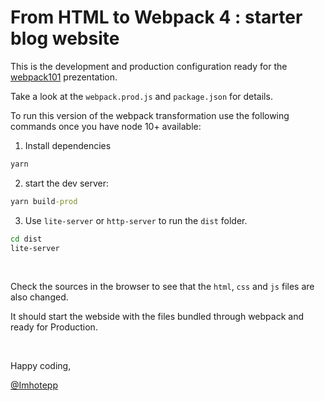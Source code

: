 # From HTML to Webpack 4 : starter blog website

This is the development and production configuration ready for the [webpack101](https://slides.com/imhotepp/webpack101/live) prezentation.

Take a look at the `webpack.prod.js` and `package.json` for details.

To run this version of the webpack transformation use the following commands once you have node 10+ available:

1. Install dependencies
```cmd
yarn
```
2. start the dev server:

```cmd
yarn build-prod
```

3. Use `lite-server` or `http-server` to run the `dist` folder.

```cmd
cd dist
lite-server 
````

<br/>

Check the sources in the browser to see that the `html`, `css` and `js` files are also changed.

It should start the webside with the files bundled through webpack and ready for Production.

<br>

Happy coding,

[@Imhotepp](https://twitter.com/imhotepp)